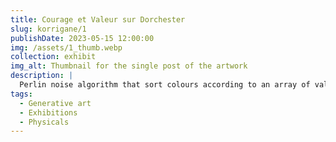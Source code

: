 ```yaml
---
title: Courage et Valeur sur Dorchester
slug: korrigane/1
publishDate: 2023-05-15 12:00:00
img: /assets/1_thumb.webp
collection: exhibit
img_alt: Thumbnail for the single post of the artwork
description: |
  Perlin noise algorithm that sort colours according to an array of values.
tags:
  - Generative art
  - Exhibitions
  - Physicals
---
```

